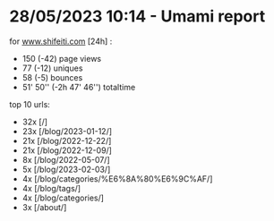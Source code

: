 # 28/05/2023 10:14 - Umami report
for www.shifeiti.com [24h] :

 - 150 (-42) page views
 - 77 (-12) uniques
 - 58 (-5) bounces
 - 51' 50'' (-2h 47' 46'') totaltime


top 10 urls:
 - 32x [/]
 - 23x [/blog/2023-01-12/]
 - 21x [/blog/2022-12-22/]
 - 21x [/blog/2022-12-09/]
 - 8x [/blog/2022-05-07/]
 - 5x [/blog/2023-02-03/]
 - 4x [/blog/categories/%E6%8A%80%E6%9C%AF/]
 - 4x [/blog/tags/]
 - 4x [/blog/categories/]
 - 3x [/about/]



